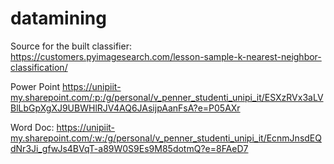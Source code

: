 # datamining

Source for the built classifier:
https://customers.pyimagesearch.com/lesson-sample-k-nearest-neighbor-classification/



Power Point
https://unipiit-my.sharepoint.com/:p:/g/personal/v_penner_studenti_unipi_it/ESXzRVx3aLVBlLbGpXgXJ9UBWHlRJV4AQ6JAsijpAanFsA?e=P05AXr

Word Doc:
https://unipiit-my.sharepoint.com/:w:/g/personal/v_penner_studenti_unipi_it/EcnmJnsdEQdNr3Ji_gfwJs4BVqT-a89W0S9Es9M85dotmQ?e=8FAeD7
